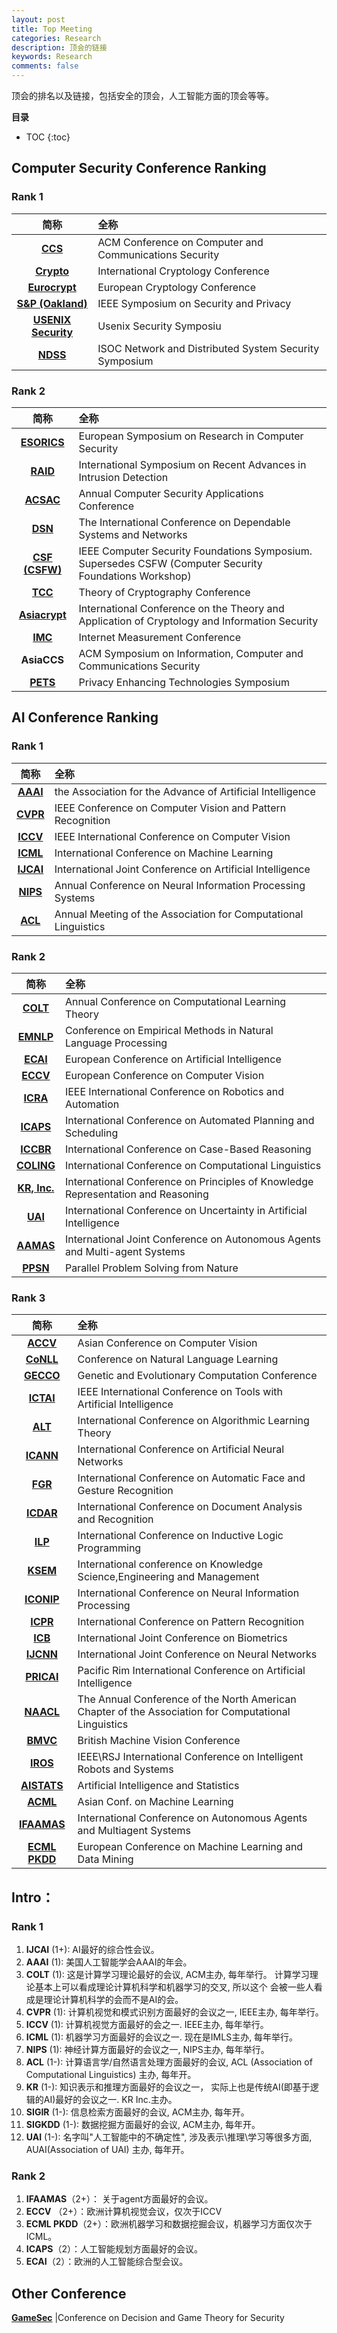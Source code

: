 ```yaml
---
layout: post
title: Top Meeting
categories: Research
description: 顶会的链接
keywords: Research
comments: false
---
```


顶会的排名以及链接，包括安全的顶会，人工智能方面的顶会等等。

**目录**

* TOC
{:toc}


## Computer Security Conference Ranking   

### **Rank 1**  

简称      | 全称
:----:     |:----
**[CCS](http://www.sigsac.org/)**| ACM Conference on Computer and Communications Security
**[Crypto](https://www.iacr.org/conferences/)**|International Cryptology Conference
**[Eurocrypt](https://www.iacr.org/meetings/eurocrypt/)**|European Cryptology Conference
**[S&P (Oakland)](http://www.ieee-security.org/TC/SP-Index.html)** | IEEE Symposium on Security and Privacy  
**[USENIX Security](https://www.usenix.org/conferences/byname/108)**|Usenix Security Symposiu
**[NDSS](http://www.isoc.org/isoc/conferences/ndss/)**|ISOC Network and Distributed System Security Symposium   


### **Rank 2**  

简称      | 全称
:----:     |:----
**[ESORICS](http://conf.laas.fr/esorics/)** | European Symposium on Research in Computer Security
**[RAID](http://www.raid-symposium.org/)** | 	International Symposium on Recent Advances in Intrusion Detection
**[ACSAC](https://www.acsac.org/)** | Annual Computer Security Applications Conference
**[DSN](http://www.dsn.org/)** | The International Conference on Dependable Systems and Networks
**[CSF (CSFW)](http://www.ieee-security.org/CSFWweb/)** | IEEE Computer Security Foundations Symposium. Supersedes CSFW (Computer Security Foundations Workshop)
**[TCC](https://www.iacr.org/workshops/tcc/)** | Theory of Cryptography Conference
**[Asiacrypt](https://www.iacr.org/conferences/)** | 	International Conference on the Theory and Application of Cryptology and Information Security
**[IMC](http://www.sigcomm.org/events/imc-conference)** | Internet Measurement Conference
**AsiaCCS** | ACM Symposium on Information, Computer and Communications Security
**[PETS](https://petsymposium.org/)** | Privacy Enhancing Technologies Symposium


## AI Conference Ranking
### **Rank 1**  

简称      | 全称
:----:     |:----
**[AAAI](http://dblp.uni-trier.de/db/conf/aaai/)** | the Association for the Advance of Artificial Intelligence  
**[CVPR](http://dblp.uni-trier.de/db/conf/cvpr/)** |IEEE Conference on Computer Vision and Pattern Recognition 
**[ICCV](http://dblp.uni-trier.de/db/conf/iccv/)** |  IEEE International Conference on Computer Vision  
**[ICML](https://icml.cc/)** | International Conference on Machine Learning
**[IJCAI](http://dblp.uni-trier.de/db/conf/ijcai/)**| International Joint Conference on Artificial Intelligence
**[NIPS](http://dblp.uni-trier.de/db/conf/nips/)** |Annual Conference on Neural Information Processing Systems
**[ACL](http://dblp.uni-trier.de/db/conf/acl/)** | Annual Meeting of the Association for Computational Linguistics



### **Rank 2**  

简称      | 全称
:----:     |:----
**[COLT](http://dblp.uni-trier.de/db/conf/colt/)** |Annual Conference on Computational Learning Theory
**[EMNLP](http://dblp.uni-trier.de/db/conf/emnlp/)** |Conference on Empirical Methods in Natural Language Processing
**[ECAI ](http://dblp.uni-trier.de/db/conf/ecai/)** |European Conference on Artificial Intelligence
**[ECCV](http://dblp.uni-trier.de/db/conf/eccv/)** | European Conference on Computer Vision
**[ICRA](http://dblp.uni-trier.de/db/conf/icra/)** |IEEE International Conference on Robotics and Automation
**[ICAPS](http://dblp.uni-trier.de/db/conf/aips/)** |  International Conference on Automated Planning and Scheduling
**[ICCBR](http://dblp.uni-trier.de/db/conf/iccbr/)** |International Conference on Case-Based Reasoning
**[COLING](http://dblp.uni-trier.de/db/conf/coling/)** |International Conference on Computational Linguistics
**[KR, Inc.](http://dblp.uni-trier.de/db/conf/kr/)**|International Conference on Principles of Knowledge Representation and Reasoning
**[UAI](http://dblp.uni-trier.de/db/conf/uai/)**|International Conference on Uncertainty in Artificial Intelligence
**[AAMAS](http://dblp.uni-trier.de/db/conf/atal/index.html)** |International Joint Conference on Autonomous Agents and Multi-agent Systems
**[PPSN](http://dblp.uni-trier.de/db/conf/ppsn/)** |Parallel Problem Solving from Nature

### **Rank 3**  

简称      | 全称
:----:     |:----
**[ACCV](http://dblp.uni-trier.de/db/conf/accv/)** |Asian Conference on Computer Vision  
**[CoNLL](http://dblp.uni-trier.de/db/conf/conll)** |Conference on Natural Language Learning
**[GECCO](http://dblp.uni-trier.de/db/conf/gecco/)** |Genetic and Evolutionary Computation Conference
**[ICTAI](http://dblp.uni-trier.de/db/conf/ictai/)** |IEEE International Conference on Tools with Artificial Intelligence
**[ALT](http://dblp.uni-trier.de/db/conf/alt/)** |International Conference on Algorithmic Learning Theory
**[ICANN](http://dblp.uni-trier.de/db/conf/icann/)** |International Conference on Artificial Neural Networks
**[FGR](http://dblp.uni-trier.de/db/conf/fgr/)** |International Conference on Automatic Face and Gesture Recognition
**[ICDAR](http://dblp.uni-trier.de/db/conf/icdar/)** |International Conference on Document Analysis and Recognition
**[ILP](http://dblp.uni-trier.de/db/conf/ilp/)** |International Conference on Inductive Logic Programming
**[KSEM](http://dblp.uni-trier.de/db/conf/ksem/)** |International conference on Knowledge Science,Engineering and Management
**[ICONIP](http://dblp.uni-trier.de/db/conf/iconip/)** |International Conference on Neural Information Processing
**[ICPR](http://dblp.uni-trier.de/db/conf/icpr/)** |International Conference on Pattern Recognition
**[ICB](http://dblp.uni-trier.de/db/conf/icb/)** |International Joint Conference on Biometrics
**[IJCNN](http://dblp.uni-trier.de/db/conf/ijcnn/)** |International Joint Conference on Neural Networks
**[PRICAI](http://dblp.uni-trier.de/db/conf/pricai/)** |Pacific Rim International Conference on Artificial Intelligence
**[NAACL](http://dblp.uni-trier.de/db/conf/naacl/)** |The Annual Conference of the North American Chapter of the Association for Computational Linguistics
**[BMVC](http://dblp.uni-trier.de/db/conf/bmvc/)** |British Machine Vision Conference
**[IROS](http://dblp.uni-trier.de/db/conf/iros/)** |IEEE\RSJ International Conference on Intelligent Robots and Systems
**[AISTATS](http://dblp.uni-trier.de/db/conf/aistats/)** |Artificial Intelligence and Statistics
**[ACML](http://dblp.uni-trier.de/db/conf/acml/)** |Asian Conf. on Machine Learning 
**[IFAAMAS](http://www.aamas-conference.org/)** | International Conference on Autonomous Agents and Multiagent Systems
**[ECML PKDD](http://www.ecmlpkdd.org/)** |European Conference on Machine Learning and Data Mining

## **Intro**：
### **Rank 1** 
1. **IJCAI** (1+): AI最好的综合性会议。
2. **AAAI** (1): 美国人工智能学会AAAI的年会。    
3. **COLT** (1): 这是计算学习理论最好的会议, ACM主办, 每年举行。   计算学习理论基本上可以看成理论计算机科学和机器学习的交叉, 所以这个 会被一些人看成是理论计算机科学的会而不是AI的会。   
4. **CVPR** (1): 计算机视觉和模式识别方面最好的会议之一, IEEE主办, 每年举行。  
5. **ICCV** (1): 计算机视觉方面最好的会之一. IEEE主办, 每年举行。
6. **ICML** (1): 机器学习方面最好的会议之一. 现在是IMLS主办, 每年举行。
7. **NIPS** (1): 神经计算方面最好的会议之一, NIPS主办, 每年举行。 
8. **ACL** (1-): 计算语言学/自然语言处理方面最好的会议, ACL (Association of Computational Linguistics) 主办, 每年开。
9. **KR** (1-): 知识表示和推理方面最好的会议之一， 实际上也是传统AI(即基于逻辑的AI)最好的会议之一. KR Inc.主办。 
10. **SIGIR** (1-): 信息检索方面最好的会议, ACM主办, 每年开。
11. **SIGKDD** (1-): 数据挖掘方面最好的会议, ACM主办, 每年开。
12. **UAI** (1-): 名字叫"人工智能中的不确定性", 涉及表示\推理\学习等很多方面, AUAI(Association of UAI) 主办, 每年开。

### **Rank 2**  
1. **IFAAMAS**（2+）： 关于agent方面最好的会议。
2. **ECCV** （2+）：欧洲计算机视觉会议，仅次于ICCV
3. **ECML PKDD**（2+）：欧洲机器学习和数据挖掘会议，机器学习方面仅次于ICML。  
4. **ICAPS**（2）：人工智能规划方面最好的会议。
5. **ECAI**（2）：欧洲的人工智能综合型会议。

## Other Conference 
**[GameSec](http://www.gamesec-conf.org/)** |Conference on Decision and Game Theory for Security